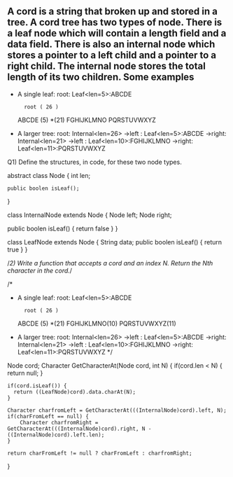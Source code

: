 
A cord is a string that broken up and stored in a tree. A cord tree has two types of
node. There is a leaf node which will contain a length field and a data field.
There is also an internal node which stores a pointer to a left child and a
pointer to a right child. The internal node stores the total length of its two children.
Some examples
-------------

* A single leaf:
  root: Leaf<len=5>:ABCDE
    
        root ( 26 ) 
  ABCDE (5)       *(21)
      FGHIJKLMNO PQRSTUVWXYZ
  
* A larger tree:
  root: Internal<len=26>
      ->left : Leaf<len=5>:ABCDE
      ->right: Internal<len=21>
          ->left : Leaf<len=10>:FGHIJKLMNO
          ->right: Leaf<len=11>:PQRSTUVWXYZ
          
Q1) Define the structures, in code, for these two node types.


abstract class Node { 
    int len; 
  
    public boolen isLeaf(); 
}

class InternalNode extends Node {
  Node left; 
  Node right;     
  
  public boolen isLeaf() { return false }
}

class LeafNode extends Node {
  String data;
  public boolen isLeaf() { return true }
}

/*2) Write a function that accepts a cord and an index N. Return the Nth character in the cord.*/

/* 


* A single leaf:
  root: Leaf<len=5>:ABCDE
    
        root ( 26 ) 
  ABCDE (5)     *(21)
      FGHIJKLMNO(10) PQRSTUVWXYZ(11)     
      
  
* A larger tree:
  root: Internal<len=26>
      ->left : Leaf<len=5>:ABCDE
      ->right: Internal<len=21>
          ->left : Leaf<len=10>:FGHIJKLMNO
          ->right: Leaf<len=11>:PQRSTUVWXYZ
          */

Node cord;
Character GetCharacterAt(Node cord, int N) {
    if(cord.len < N) {
      return null; 
    } 
  
    if(cord.isLeaf()) {
      return ((LeafNode)cord).data.charAt(N);           
    }
  
    Character charfromLeft = GetCharacterAt(((InternalNode)cord).left, N); 
    if(charFromLeft == null) {
        Character charfromRight = GetCharacterAt(((InternalNode)cord).right, N - ((InternalNode)cord).left.len); 
    }
    
    return charFromLeft != null ? charFromLeft : charfromRight; 
}
